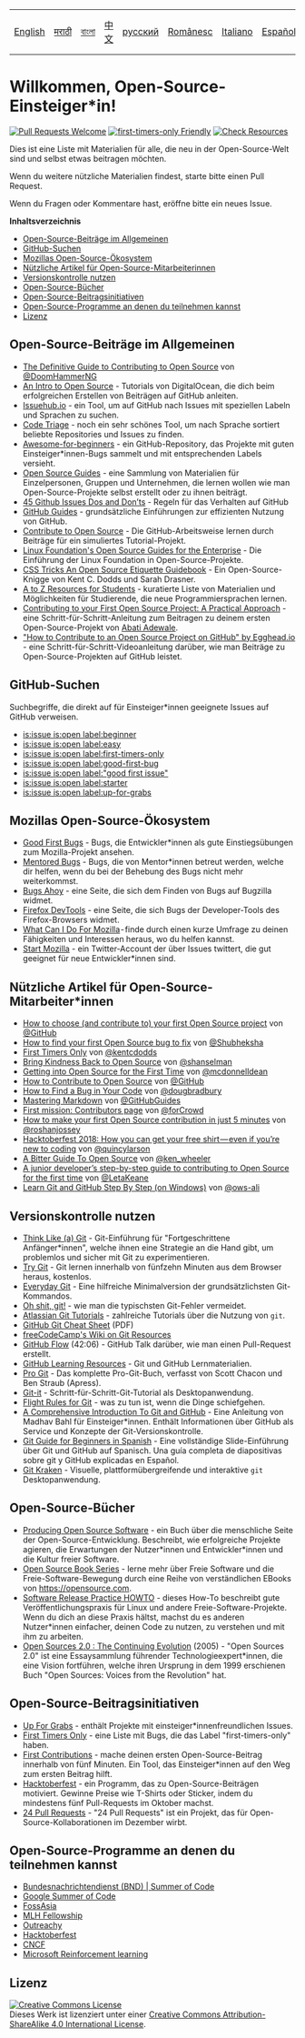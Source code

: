 <table>
    <tr>
        <!-- Do not translate this table -->
        <td><a href="./README.md"> English </a></td>
        <td><a href="./README-MR.md"> मराठी </a></td>
        <td><a href="./README-BN.md"> বাংলা </a></td>
        <td><a href="./README-CN.md"> 中文 </a></td>
        <td><a href="./README-RU.md"> русский </a></td>
        <td><a href="./README-RO.md"> Românesc </a></td>
        <td><a href="./README-IT.md"> Italiano </a></td>
        <td><a href="./README-ES.md"> Español </a></td>
        <td><a href="./README-pt-BR.md"> Português (BR) </a></td>
        <td><a href="./README-DE.md"> Deutsch </a></td>
        <td><a href="./README-GR.md"> Ελληνικά </a></td>
        <td><a href="./README-FR.md"> Français </a></td>
        <td><a href="./README-TR.md"> Turkish </a></td>
        <td><a href="./README-KO.md"> 한국어 </a></td>
    </tr>
</table>

# Willkommen, Open-Source-Einsteiger\*in!

[![Pull Requests Welcome](https://img.shields.io/badge/PRs-welcome-brightgreen.svg?style=flat)](http://makeapullrequest.com)
[![first-timers-only Friendly](https://img.shields.io/badge/first--timers--only-friendly-blue.svg)](http://www.firsttimersonly.com/)
[![Check Resources](https://github.com/freeCodeCamp/how-to-contribute-to-open-source/actions/workflows/test.yml/badge.svg)](https://github.com/freeCodeCamp/how-to-contribute-to-open-source/actions/workflows/test.yml)

Dies ist eine Liste mit Materialien für alle, die neu in der
Open-Source-Welt sind und selbst etwas beitragen möchten.

Wenn du weitere nützliche Materialien findest, starte bitte einen Pull Request.

Wenn du Fragen oder Kommentare hast, eröffne bitte ein neues Issue.

**Inhaltsverzeichnis**

- [Open-Source-Beiträge im Allgemeinen](#open-source-beiträge-im-allgemeinen)
- [GitHub-Suchen](#github-suchen)
- [Mozillas Open-Source-Ökosystem](#mozillas-open-source-ökosystem)
- [Nützliche Artikel für Open-Source-Mitarbeiterinnen](#nützliche-artikel-für-open-source-mitarbeiterinnen)
- [Versionskontrolle nutzen](#versionskontrolle-nutzen)
- [Open-Source-Bücher](#open-source-bücher)
- [Open-Source-Beitragsinitiativen](#open-source-beitragsinitiativen)
- [Open-Source-Programme an denen du teilnehmen kannst](#open-source-programme-an-denen-du-teilnehmen-kannst)
- [Lizenz](#lizenz)

## Open-Source-Beiträge im Allgemeinen

- [The Definitive Guide to Contributing to Open Source](https://medium.freecodecamp.org/the-definitive-guide-to-contributing-to-open-source-900d5f9f2282) von [@DoomHammerNG](https://twitter.com/DoomHammerNG)
- [An Intro to Open Source](https://www.digitalocean.com/community/tutorial_series/an-introduction-to-open-source) - Tutorials von DigitalOcean, die dich beim
  erfolgreichen Erstellen von Beiträgen auf GitHub anleiten.
- [Issuehub.io](http://issuehub.pro/) - ein Tool, um auf GitHub nach Issues mit speziellen Labeln und Sprachen zu suchen.
- [Code Triage](https://www.codetriage.com/) - noch ein sehr schönes Tool, um nach Sprache sortiert beliebte Repositories und Issues zu finden.
- [Awesome-for-beginners](https://github.com/MunGell/awesome-for-beginners) - ein GitHub-Repository, das Projekte mit guten Einsteiger\*innen-Bugs sammelt und
  mit entsprechenden Labels versieht.
- [Open Source Guides](https://opensource.guide/) - eine Sammlung von Materialien für Einzelpersonen, Gruppen und Unternehmen, die lernen wollen wie man
  Open-Source-Projekte selbst erstellt oder zu ihnen beiträgt.
- [45 Github Issues Dos and Don’ts](https://hackernoon.com/45-github-issues-dos-and-donts-dfec9ab4b612) - Regeln für das Verhalten auf GitHub
- [GitHub Guides](https://docs.github.com/en) - grundsätzliche Einführungen zur effizienten Nutzung von GitHub.
- [Contribute to Open Source](https://github.com/danthareja/contribute-to-open-source) - Die GitHub-Arbeitsweise lernen durch Beiträge für ein simuliertes Tutorial-Projekt.
- [Linux Foundation's Open Source Guides for the Enterprise](https://www.linuxfoundation.org/resources/open-source-guides/) - Die Einführung der Linux
  Foundation in Open-Source-Projekte.
- [CSS Tricks An Open Source Etiquette Guidebook](https://css-tricks.com/open-source-etiquette-guidebook/) - Ein Open-Source-Knigge von Kent C. Dodds und Sarah Drasner.
- [A to Z Resources for Students](https://github.com/dipakkr/A-to-Z-Resources-for-Students) - kuratierte Liste von Materialien und Möglichkeiten für
  Studierende, die neue Programmiersprachen lernen.
- [Contributing to your First Open Source Project: A Practical
  Approach](https://blog.devcenter.co/contributing-to-your-first-open-source-project-a-practical-approach-1928c4cbdae) - eine Schritt-für-Schritt-Anleitung zum
  Beitragen zu deinem ersten Open-Source-Projekt von [Abati Adewale](https://www.acekyd.com).
- ["How to Contribute to an Open Source Project on GitHub" by Egghead.io](https://egghead.io/courses/how-to-contribute-to-an-open-source-project-on-github) -
  eine Schritt-für-Schritt-Videoanleitung darüber, wie man Beiträge zu Open-Source-Projekten auf GitHub leistet.

## GitHub-Suchen

Suchbegriffe, die direkt auf für Einsteiger\*innen geeignete Issues auf GitHub verweisen.

- [is:issue is:open label:beginner](https://github.com/search?utf8=%E2%9C%93&q=is%3Aissue+is%3Aopen+label%3Abeginner)
- [is:issue is:open label:easy](https://github.com/search?utf8=%E2%9C%93&q=is%3Aissue+is%3Aopen+label%3Aeasy)
- [is:issue is:open label:first-timers-only](https://github.com/search?utf8=%E2%9C%93&q=is%3Aissue+is%3Aopen+label%3Afirst-timers-only)
- [is:issue is:open label:good-first-bug](https://github.com/search?utf8=%E2%9C%93&q=is%3Aissue+is%3Aopen+label%3Agood-first-bug)
- [is:issue is:open label:"good first issue"](https://github.com/search?utf8=%E2%9C%93&q=is%3Aissue+is%3Aopen+label%3A"good+first+issue")
- [is:issue is:open label:starter](https://github.com/search?utf8=%E2%9C%93&q=is%3Aissue+is%3Aopen+label%3Astarter)
- [is:issue is:open label:up-for-grabs](https://github.com/search?utf8=%E2%9C%93&q=is%3Aissue+is%3Aopen+label%3Aup-for-grabs)

## Mozillas Open-Source-Ökosystem

- [Good First Bugs](https://bugzilla.mozilla.org/buglist.cgi?quicksearch=sw:%22[good%20first%20bug]%22&limit=0) - Bugs, die Entwickler\*innen als gute Einstiegsübungen zum Mozilla-Projekt
  ansehen.
- [Mentored Bugs](https://bugzilla.mozilla.org/buglist.cgi?quicksearch=mentor%3A%40) - Bugs, die von Mentor\*innen betreut werden, welche dir helfen, wenn du bei
  der Behebung des Bugs nicht mehr weiterkommst.
- [Bugs Ahoy](http://www.joshmatthews.net/bugsahoy/) - eine Seite, die sich dem Finden von Bugs auf Bugzilla widmet.
- [Firefox DevTools](http://firefox-dev.tools/) - eine Seite, die sich Bugs der Developer-Tools des Firefox-Browsers widmet.
- [What Can I Do For Mozilla](http://whatcanidoformozilla.org/) - finde durch einen kurze Umfrage zu deinen Fähigkeiten und
  Interessen heraus, wo du helfen kannst.
- [Start Mozilla](https://twitter.com/StartMozilla) - ein Twitter-Account der über Issues twittert, die gut geeignet für neue Entwickler\*innen sind.

## Nützliche Artikel für Open-Source-Mitarbeiter\*innen

- [How to choose (and contribute to) your first Open Source project](https://github.com/collections/choosing-projects) von [@GitHub](https://github.com/github)
- [How to find your first Open Source bug to fix](https://medium.freecodecamp.org/finding-your-first-open-source-project-or-bug-to-work-on-1712f651e5ba#.slc8i2h1l) von [@Shubheksha](https://github.com/Shubheksha)
- [First Timers Only](https://kentcdodds.com/blog/first-timers-only) von [@kentcdodds](https://github.com/kentcdodds)
- [Bring Kindness Back to Open Source](http://www.hanselman.com/blog/BringKindnessBackToOpenSource.aspx) von [@shanselman](https://github.com/shanselman)
- [Getting into Open Source for the First Time](https://www.nearform.com/blog/getting-into-open-source-for-the-first-time/) von [@mcdonnelldean](https://github.com/mcdonnelldean)
- [How to Contribute to Open Source](https://opensource.guide/how-to-contribute/) von [@GitHub](https://github.com/github/opensource.guide)
- [How to Find a Bug in Your Code](https://8thlight.com/blog/doug-bradbury/2016/06/29/how-to-find-bug-in-your-code.html) von [@dougbradbury](https://twitter.com/dougbradbury)
- [Mastering Markdown](https://docs.github.com/de/get-started/writing-on-github/getting-started-with-writing-and-formatting-on-github/basic-writing-and-formatting-syntax) von [@GitHubGuides](https://docs.github.com/de)
- [First mission: Contributors page](https://medium.com/@forCrowd/first-mission-contributors-page-df24e6e70705#.2v2g0no29) von [@forCrowd](https://github.com/forCrowd)
- [How to make your first Open Source contribution in just 5 minutes](https://medium.freecodecamp.org/how-to-make-your-first-open-source-contribution-in-just-5-minutes-aaad1fc59c9a) von [@roshanjossey](https://medium.freecodecamp.org/@roshanjossey)
- [Hacktoberfest 2018: How you can get your free shirt — even if you’re new to coding](https://medium.freecodecamp.org/hacktoberfest-2018-how-you-can-get-your-free-shirt-even-if-youre-new-to-coding-96080dd0b01b) von [@quincylarson](https://medium.freecodecamp.org/@quincylarson)
- [A Bitter Guide To Open Source](https://medium.com/codezillas/a-bitter-guide-to-open-source-a8e3b6a3c1c4) von [@ken_wheeler](https://medium.com/@ken_wheeler)
- [A junior developer’s step-by-step guide to contributing to Open Source for the first time](https://hackernoon.com/contributing-to-open-source-the-sharks-are-photoshopped-47e22db1ab86) von [@LetaKeane](http://www.letakeane.com/)
- [Learn Git and GitHub Step By Step (on Windows)](https://medium.com/@ows_ali/be93518e06dc) von [@ows-ali](https://medium.com/@ows_ali)

## Versionskontrolle nutzen

- [Think Like (a) Git](https://think-like-a-git.net/) - Git-Einführung für "Fortgeschrittene Anfänger\*innen", welche ihnen eine Strategie an die Hand gibt, um
  problemlos und sicher mit Git zu experimentieren.
- [Try Git](https://docs.github.com/de/get-started/quickstart/set-up-git) - Git lernen innerhalb von fünfzehn Minuten aus dem Browser heraus, kostenlos.
- [Everyday Git](https://git-scm.com/docs/giteveryday) - Eine hilfreiche Minimalversion der grundsätzlichsten Git-Kommandos.
- [Oh shit, git!](http://ohshitgit.com/) - wie man die typischsten Git-Fehler vermeidet.
- [Atlassian Git Tutorials](https://www.atlassian.com/git/tutorials/) - zahlreiche Tutorials über die Nutzung von `git`.
- [GitHub Git Cheat Sheet](https://education.github.com/git-cheat-sheet-education.pdf) (PDF)
- [freeCodeCamp's Wiki on Git Resources](https://www.freecodecamp.org/forum/t/wiki-git-resources/13136)
- [GitHub Flow](https://www.youtube.com/watch?v=juLIxo42A_s) (42:06) - GitHub Talk darüber, wie man einen Pull-Request erstellt.
- [GitHub Learning Resources](https://help.github.com/articles/git-and-github-learning-resources/) - Git und GitHub Lernmaterialien.
- [Pro Git](https://git-scm.com/book/en/v2) - Das komplette Pro-Git-Buch, verfasst von Scott Chacon und Ben Straub (Apress).
- [Git-it](https://github.com/jlord/git-it-electron) - Schritt-für-Schritt-Git-Tutorial als Desktopanwendung.
- [Flight Rules for Git](https://github.com/k88hudson/git-flight-rules) - was zu tun ist, wenn die Dinge schiefgehen.
- [A Comprehensive Introduction To Git and GitHub](https://codeburst.io/git-good-part-a-e0d826286a2a) - Eine Anleitung von Madhav Bahl für
  Einsteiger\*innen. Enthält Informationen über GitHub als Service und Konzepte der Git-Versionskontrolle.
- [Git Guide for Beginners in Spanish](https://platzi.github.io/git-slides/#/) - Eine vollständige Slide-Einführung über Git und GitHub auf Spanisch. Una guía completa de diapositivas sobre git y GitHub explicadas en Español.
- [Git Kraken](https://www.gitkraken.com/git-client) - Visuelle, plattformübergreifende und interaktive `git` Desktopanwendung.

## Open-Source-Bücher

- [Producing Open Source Software](http://producingoss.com/) - ein Buch über die menschliche Seite der Open-Source-Entwicklung. Beschreibt, wie erfolgreiche
  Projekte agieren, die Erwartungen der Nutzer\*innen und Entwickler\*innen und die Kultur freier Software.
- [Open Source Book Series](https://opensource.com/resources/ebooks) - lerne mehr über Freie Software und die Freie-Software-Bewegung durch eine Reihe von
  verständlichen EBooks von https://opensource.com.
- [Software Release Practice HOWTO](http://tldp.org/HOWTO/Software-Release-Practice-HOWTO/) - dieses How-To beschreibt gute Veröffentlichungspraxis für Linux
  und andere Freie-Software-Projekte. Wenn du dich an diese Praxis hältst, machst du es anderen Nutzer\*innen einfacher, deinen Code zu nutzen, zu verstehen und
  mit ihm zu arbeiten.
- [Open Sources 2.0 : The Continuing Evolution](https://archive.org/details/opensources2.000diborich) (2005) - "Open Sources 2.0" ist eine Essaysammlung
  führender Technologieexpert\*innen, die eine Vision fortführen, welche ihren Ursprung in dem 1999 erschienen Buch "Open Sources: Voices from the
  Revolution" hat.

## Open-Source-Beitragsinitiativen

- [Up For Grabs](http://up-for-grabs.net/#/) - enthält Projekte mit einsteiger\*innenfreundlichen Issues.
- [First Timers Only](http://www.firsttimersonly.com/) - eine Liste mit Bugs, die das Label "first-timers-only" haben.
- [First Contributions](https://firstcontributions.github.io/) - mache deinen ersten Open-Source-Beitrag innerhalb von fünf Minuten. Ein Tool, das
  Einsteiger\*innen auf den Weg zum ersten Beitrag hilft.
- [Hacktoberfest](https://hacktoberfest.digitalocean.com/) - ein Programm, das zu Open-Source-Beiträgen motiviert. Gewinne Preise wie T-Shirts oder Sticker,
  indem du mindestens fünf Pull-Requests im Oktober machst.
- [24 Pull Requests](https://24pullrequests.com) - "24 Pull Requests" ist ein Projekt, das für Open-Source-Kollaborationen im Dezember wirbt.

## Open-Source-Programme an denen du teilnehmen kannst

- [Bundesnachrichtendienst (BND) | Summer of Code](https://www.bnd.bund.de/DE/Karriere/SummerOfCode/SummerOfCode_node.html)
- [Google Summer of Code](https://summerofcode.withgoogle.com)
- [FossAsia](https://fossasia.org)
- [MLH Fellowship](https://fellowship.mlh.io)
- [Outreachy](https://www.outreachy.org)
- [Hacktoberfest](https://hacktoberfest.digitalocean.com)
- [CNCF](https://events.linuxfoundation.org/kubecon-cloudnativecon-europe/)
- [Microsoft Reinforcement learning](https://www.microsoft.com/en-us/research/academic-program/rl-open-source-fest/)

## Lizenz

<a rel="license" href="http://creativecommons.org/licenses/by-sa/4.0/"><img alt="Creative Commons License" style="border-width:0"
src="https://i.creativecommons.org/l/by-sa/4.0/88x31.png" /></a><br />Dieses Werk ist lizenziert unter einer <a rel="license" href="http://creativecommons.org/licenses/by-sa/4.0/">Creative Commons Attribution-ShareAlike 4.0 International License</a>.
